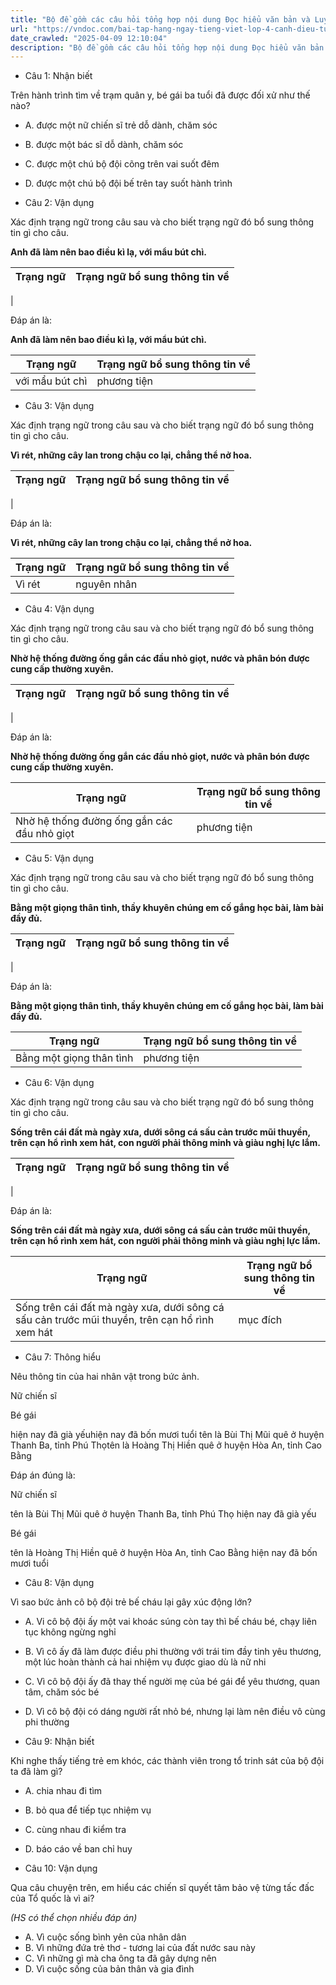 ```yaml
---
title: "Bộ đề gồm các câu hỏi tổng hợp nội dung Đọc hiểu văn bản và Luyện từ và câu được học ở Tuần 26 trong chương trình Tiếng Việt lớp 4 Tập 2 Cánh Diều."
url: "https://vndoc.com/bai-tap-hang-ngay-tieng-viet-lop-4-canh-dieu-tuan-26-thu-3-337272"
date_crawled: "2025-04-09 12:10:04"
description: "Bộ đề gồm các câu hỏi tổng hợp nội dung Đọc hiểu văn bản và Luyện từ và câu được học ở Tuần 26 trong chương trình Tiếng Việt lớp 4 Tập 2 Cánh Diều."
---
```


* Câu 1:  Nhận biết

Trên hành trình tìm về trạm quân y, bé gái ba tuổi đã được đối xử như thế nào?

  * A. được một nữ chiến sĩ trẻ dỗ dành, chăm sóc 
  * B. được một bác sĩ dỗ dành, chăm sóc 
  * C. được một chú bộ đội cõng trên vai suốt đêm 
  * D. được một chú bộ đội bế trên tay suốt hành trình 



* Câu 2:  Vận dụng

Xác định trạng ngữ trong câu sau và cho biết trạng ngữ đó bổ sung thông tin gì cho câu.

**Anh đã làm nên bao điều kì lạ, với mẩu bút chì.**

Trạng ngữ| Trạng ngữ bổ sung thông tin về  
---|---  
|   
  
Đáp án là:

**Anh đã làm nên bao điều kì lạ, với mẩu bút chì.**

Trạng ngữ| Trạng ngữ bổ sung thông tin về  
---|---  
với mẩu bút chì| phương tiện  
  
* Câu 3:  Vận dụng

Xác định trạng ngữ trong câu sau và cho biết trạng ngữ đó bổ sung thông tin gì cho câu.

**Vì rét, những cây lan trong chậu co lại, chẳng thể nở hoa.**

Trạng ngữ| Trạng ngữ bổ sung thông tin về  
---|---  
|   
  
Đáp án là:

**Vì rét, những cây lan trong chậu co lại, chẳng thể nở hoa.**

Trạng ngữ| Trạng ngữ bổ sung thông tin về  
---|---  
Vì rét| nguyên nhân  
  
* Câu 4:  Vận dụng

Xác định trạng ngữ trong câu sau và cho biết trạng ngữ đó bổ sung thông tin gì cho câu.

**Nhờ hệ thống đường ống gắn các đầu nhỏ giọt, nước và phân bón được cung cấp thường xuyên.**

Trạng ngữ| Trạng ngữ bổ sung thông tin về  
---|---  
|   
  
Đáp án là:

**Nhờ hệ thống đường ống gắn các đầu nhỏ giọt, nước và phân bón được cung cấp thường xuyên.**

Trạng ngữ| Trạng ngữ bổ sung thông tin về  
---|---  
Nhờ hệ thống đường ống gắn các đầu nhỏ giọt| phương tiện  
  
* Câu 5:  Vận dụng

Xác định trạng ngữ trong câu sau và cho biết trạng ngữ đó bổ sung thông tin gì cho câu.

**Bằng một giọng thân tình, thầy khuyên chúng em cố gắng học bài, làm bài đầy đủ.**

Trạng ngữ| Trạng ngữ bổ sung thông tin về  
---|---  
|   
  
Đáp án là:

**Bằng một giọng thân tình, thầy khuyên chúng em cố gắng học bài, làm bài đầy đủ.**

Trạng ngữ| Trạng ngữ bổ sung thông tin về  
---|---  
Bằng một giọng thân tình| phương tiện  
  
* Câu 6:  Vận dụng

Xác định trạng ngữ trong câu sau và cho biết trạng ngữ đó bổ sung thông tin gì cho câu.

**Sống trên cái đất mà ngày xưa, dưới sông cá sấu cản trước mũi thuyền, trên cạn hổ rình xem hát, con người phải thông minh và giàu nghị lực lắm.**

Trạng ngữ| Trạng ngữ bổ sung thông tin về  
---|---  
|   
  
Đáp án là:

**Sống trên cái đất mà ngày xưa, dưới sông cá sấu cản trước mũi thuyền, trên cạn hổ rình xem hát, con người phải thông minh và giàu nghị lực lắm.**

Trạng ngữ| Trạng ngữ bổ sung thông tin về  
---|---  
Sống trên cái đất mà ngày xưa, dưới sông cá sấu cản trước mũi thuyền, trên cạn hổ rình xem hát| mục đích  
  
* Câu 7:  Thông hiểu

Nêu thông tin của hai nhân vật trong bức ảnh.

Nữ chiến sĩ

Bé gái

hiện nay đã già yếuhiện nay đã bốn mươi tuổi tên là Bùi Thị Mũi quê ở huyện Thanh Ba, tỉnh Phú Thọtên là Hoàng Thị Hiền quê ở huyện Hòa An, tỉnh Cao Bằng

Đáp án đúng là:

Nữ chiến sĩ

tên là Bùi Thị Mũi quê ở huyện Thanh Ba, tỉnh Phú Thọ hiện nay đã già yếu

Bé gái

tên là Hoàng Thị Hiền quê ở huyện Hòa An, tỉnh Cao Bằng hiện nay đã bốn mươi tuổi

* Câu 8:  Vận dụng

Vì sao bức ảnh cô bộ đội trẻ bế cháu lại gây xúc động lớn?

  * A. Vi cô bộ đội ấy một vai khoác súng còn tay thì bế cháu bé, chạy liên tục không ngừng nghỉ 
  * B. Vì cô ấy đã làm được điều phi thường với trái tim đầy tinh yêu thương, một lúc hoàn thành cả hai nhiệm vụ được giao dù là nữ nhi 
  * C. Vì cô bộ đội ấy đã thay thế người mẹ của bé gái để yêu thương, quan tâm, chăm sóc bé 
  * D. Vì cô bộ đội có dáng người rất nhỏ bé, nhưng lại làm nên điều vô cùng phi thường 



* Câu 9:  Nhận biết

Khi nghe thấy tiếng trẻ em khóc, các thành viên trong tổ trinh sát của bộ đội ta đã làm gì?

  * A. chia nhau đi tìm 
  * B. bỏ qua để tiếp tục nhiệm vụ 
  * C. cùng nhau đi kiểm tra 
  * D. báo cáo về ban chỉ huy 



* Câu 10:  Vận dụng

Qua câu chuyện trên, em hiểu các chiến sĩ quyết tâm bảo vệ từng tấc đấc của Tổ quốc là vì ai?

_(HS có thể chọn nhiều đáp án)_

  * A. Vì cuộc sống bình yên của nhân dân 
  * B. Vì những đứa trẻ thơ - tương lai của đất nước sau này 
  * C. Vì những gì mà cha ông ta đã gây dựng nên 
  * D. Vì cuộc sống của bản thân và gia đình 


